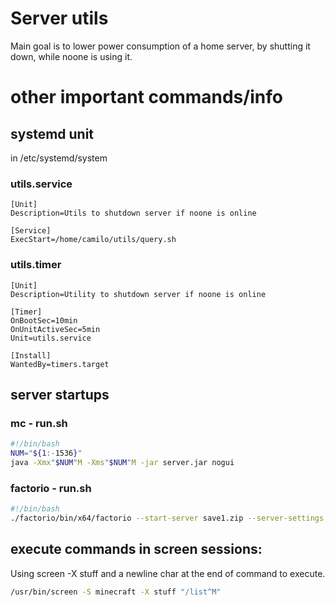 # Server utils

Main goal is to lower power consumption of a home server, by shutting it down, while noone is using it.

# other important commands/info

## systemd unit
in /etc/systemd/system
### utils.service
```
[Unit]
Description=Utils to shutdown server if noone is online

[Service]
ExecStart=/home/camilo/utils/query.sh
```

### utils.timer
```
[Unit]
Description=Utility to shutdown server if noone is online

[Timer]
OnBootSec=10min
OnUnitActiveSec=5min
Unit=utils.service

[Install]
WantedBy=timers.target
```

## server startups

### mc - run.sh
```bash
#!/bin/bash
NUM="${1:-1536}"
java -Xmx"$NUM"M -Xms"$NUM"M -jar server.jar nogui
```

### factorio - run.sh
```bash
#!/bin/bash
./factorio/bin/x64/factorio --start-server save1.zip --server-settings server-settings.json --port 34198 | tee factorio-console.log
```

## execute commands in screen sessions:
Using screen -X stuff and a newline char at the end of command to execute.
```bash
/usr/bin/screen -S minecraft -X stuff "/list^M"
```
